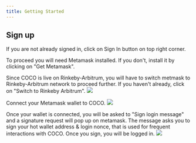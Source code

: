 ```yaml
---
title: Getting Started
---
```


## Sign up

If you are not already signed in, click on Sign In button on top right corner.

To proceed you will need Metamask installed. If you don't, install it by clicking on "Get Metamask".

Since COCO is live on Rinkeby-Arbitrum, you will have to switch metmask to Rinkeby-Arbitrum network to proceed further. If you haven't already, click on "Switch to Rinkeby Arbitrum".
![](https://i.imgur.com/3nFCMWk.jpg)

Connect your Metamask wallet to COCO.
![](https://i.imgur.com/YZcunau.jpg)

Once your wallet is connected, you will be asked to "Sign login message" and a signature request will pop up on metamask.
The message asks you to sign your hot wallet address & login nonce, that is used for frequent interactions with COCO.
Once you sign, you will be logged in.
![](https://i.imgur.com/hWq9RxJ.jpg)
